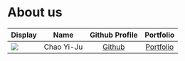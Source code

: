 # About us

Display |    Name    | Github Profile | Portfolio 
--------|:----------:|:--------------:|:---------:
![](https://via.placeholder.com/100.png?text=Photo) | Chao Yi-Ju | [Github](https://github.com/chao2048) | [Portfolio](docs/team/johndoe.md)
